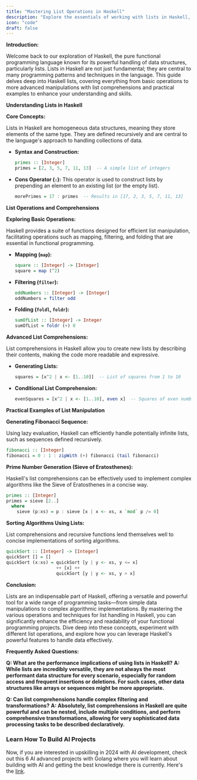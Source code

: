 ```yaml
---
title: "Mastering List Operations in Haskell"
description: "Explore the essentials of working with lists in Haskell, including detailed list operations and the use of list comprehensions. Discover practical examples to enhance your Haskell programming skills."
icon: "code"
draft: false
---
```


**Introduction:**

Welcome back to our exploration of Haskell, the pure functional programming language known for its powerful handling of data structures, particularly lists. Lists in Haskell are not just fundamental; they are central to many programming patterns and techniques in the language. This guide delves deep into Haskell lists, covering everything from basic operations to more advanced manipulations with list comprehensions and practical examples to enhance your understanding and skills.

**Understanding Lists in Haskell**

**Core Concepts:**

Lists in Haskell are homogeneous data structures, meaning they store elements of the same type. They are defined recursively and are central to the language's approach to handling collections of data.

- **Syntax and Construction:**

  ```haskell
  primes :: [Integer]
  primes = [2, 3, 5, 7, 11, 13]  -- A simple list of integers
  ```

- **Cons Operator (`:`):** This operator is used to construct lists by prepending an element to an existing list (or the empty list).
  ```haskell
  morePrimes = 17 : primes  -- Results in [17, 2, 3, 5, 7, 11, 13]
  ```

**List Operations and Comprehensions**

**Exploring Basic Operations:**

Haskell provides a suite of functions designed for efficient list manipulation, facilitating operations such as mapping, filtering, and folding that are essential in functional programming.

- **Mapping (`map`):**

  ```haskell
  square :: [Integer] -> [Integer]
  square = map (^2)
  ```

- **Filtering (`filter`):**

  ```haskell
  oddNumbers :: [Integer] -> [Integer]
  oddNumbers = filter odd
  ```

- **Folding (`foldl`, `foldr`):**
  ```haskell
  sumOfList :: [Integer] -> Integer
  sumOfList = foldr (+) 0
  ```

**Advanced List Comprehensions:**

List comprehensions in Haskell allow you to create new lists by describing their contents, making the code more readable and expressive.

- **Generating Lists:**

  ```haskell
  squares = [x^2 | x <- [1..10]]  -- List of squares from 1 to 10
  ```

- **Conditional List Comprehension:**
  ```haskell
  evenSquares = [x^2 | x <- [1..10], even x]  -- Squares of even numbers only
  ```

**Practical Examples of List Manipulation**

**Generating Fibonacci Sequence:**

Using lazy evaluation, Haskell can efficiently handle potentially infinite lists, such as sequences defined recursively.

```haskell
fibonacci :: [Integer]
fibonacci = 0 : 1 : zipWith (+) fibonacci (tail fibonacci)
```

**Prime Number Generation (Sieve of Eratosthenes):**

Haskell's list comprehensions can be effectively used to implement complex algorithms like the Sieve of Eratosthenes in a concise way.

```haskell
primes :: [Integer]
primes = sieve [2..]
  where
    sieve (p:xs) = p : sieve [x | x <- xs, x `mod` p /= 0]
```

**Sorting Algorithms Using Lists:**

List comprehensions and recursive functions lend themselves well to concise implementations of sorting algorithms.

```haskell
quickSort :: [Integer] -> [Integer]
quickSort [] = []
quickSort (x:xs) = quickSort [y | y <- xs, y <= x]
                   ++ [x] ++
                   quickSort [y | y <- xs, y > x]
```

**Conclusion:**

Lists are an indispensable part of Haskell, offering a versatile and powerful tool for a wide range of programming tasks—from simple data manipulations to complex algorithmic implementations. By mastering the various operations and techniques for list handling in Haskell, you can significantly enhance the efficiency and readability of your functional programming projects. Dive deep into these concepts, experiment with different list operations, and explore how you can leverage Haskell's powerful features to handle data effectively.

**Frequently Asked Questions:**

**Q: What are the performance implications of using lists in Haskell?**
**A: While lists are incredibly versatile, they are not always the most performant data structure for every scenario, especially for random access and frequent insertions or deletions. For such cases, other data structures like arrays or sequences might be more appropriate.**

**Q: Can list comprehensions handle complex filtering and transformations?**
**A: Absolutely, list comprehensions in Haskell are quite powerful and can be nested, include multiple conditions, and perform comprehensive transformations, allowing for very sophisticated data processing tasks to be described declaratively.**

### Learn How To Build AI Projects

Now, if you are interested in upskilling in 2024 with AI development, check out this 6 AI advanced projects with Golang where you will learn about building with AI and getting the best knowledge there is currently. Here's the [link](https://akhilsharmatech.gumroad.com/l/zgxqq).
